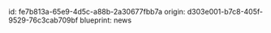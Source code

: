id: fe7b813a-65e9-4d5c-a88b-2a30677fbb7a
origin: d303e001-b7c8-405f-9529-76c3cab709bf
blueprint: news
